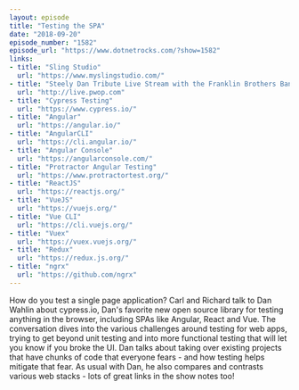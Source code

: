 ```yaml
---
layout: episode
title: "Testing the SPA"
date: "2018-09-20"
episode_number: "1582"
episode_url: "https://www.dotnetrocks.com/?show=1582"
links:
- title: "Sling Studio"
  url: "https://www.myslingstudio.com/"
- title: "Steely Dan Tribute Live Stream with the Franklin Brothers Band (9/28 @8PM Eastern)"
  url: "http://live.pwop.com"
- title: "Cypress Testing"
  url: "https://www.cypress.io/"
- title: "Angular"
  url: "https://angular.io/"
- title: "AngularCLI"
  url: "https://cli.angular.io/"
- title: "Angular Console"
  url: "https://angularconsole.com/"
- title: "Protractor Angular Testing"
  url: "https://www.protractortest.org/"
- title: "ReactJS"
  url: "https://reactjs.org/"
- title: "VueJS"
  url: "https://vuejs.org/"
- title: "Vue CLI"
  url: "https://cli.vuejs.org/"
- title: "Vuex"
  url: "https://vuex.vuejs.org/"
- title: "Redux"
  url: "https://redux.js.org/"
- title: "ngrx"
  url: "https://github.com/ngrx"
---
```


How do you test a single page application? Carl and Richard talk to Dan Wahlin about cypress.io, Dan's favorite new open source library for testing anything in the browser, including SPAs like Angular, React and Vue. The conversation dives into the various challenges around testing for web apps, trying to get beyond unit testing and into more functional testing that will let you know if you broke the UI. Dan talks about taking over existing projects that have chunks of code that everyone fears - and how testing helps mitigate that fear. As usual with Dan, he also compares and contrasts various web stacks - lots of great links in the show notes too!
